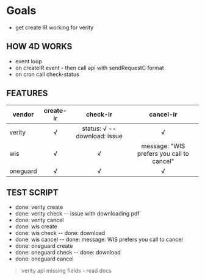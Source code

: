 # Goals

- get create IR working for verity

## HOW 4D WORKS

- event loop
- on createIR event - then call api with sendRequestC format
- on cron call check-status

## FEATURES

| vendor   | create-ir |           check-ir           |                 cancel-ir                 |
| -------- | :-------: | :--------------------------: | :---------------------------------------: |
| verity   |     √     | status: √ -- download: issue |                     √                     |
| wis      |     √     |              √               | message: "WIS prefers you call to cancel" |
| oneguard |     √     |              √               |                     √                     |

## TEST SCRIPT

- done: verity create
- done: verity check -- issue with downloading pdf
- done: verity cancel
- done: wis create
- done: wis check -- done: download
- done: wis cancel -- done: message: WIS prefers you call to cancel
- done: oneguard create
- done: oneguard check -- done: download
- done: oneguard cancel

> verity api missing fields - read docs
